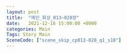 ```yaml
---
layout: post
title:  "메인_회상_013~028장"
date:   2021-12-16 15:00:00 +0000
categories: Main
Tags: Story Main
SceneCode: ["scene_skip_cp013-028_q1_s10"]
---
```

